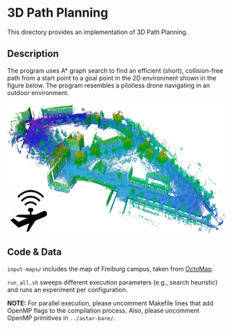 # 3D Path Planning

This directory provides an implementation of 3D Path Planning.

## Description

The program uses A* graph search to find an efficient (short), collision-free
path from a start point to a goal point in the 2D environment shown in the
figure below.  The program resembles a pilotless drone navigating in an outdoor
environment.

<p align="center">
  <img
    width="600"
    height="300"
    src="../../.images/pp3d.png"
  >
</p>

## Code & Data
`input-maps/` includes the map of Freiburg campus, taken from
[OctoMap](http://ais.informatik.uni-freiburg.de/projects/datasets/octomap/).

`run_all.sh` sweeps different execution parameters (e.g., search heuristic) and
runs an experiment per configuration.

**NOTE:** For parallel execution, please uncomment Makefile lines that add
OpenMP flags to the compilation process. Also, please uncomment OpenMP
primitives in `../astar-bare/`.
